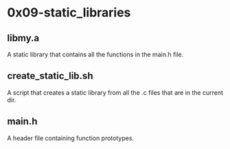 # 0x09-static_libraries
## libmy.a
A static library that contains all the functions in the main.h file.

## create_static_lib.sh
A script that creates a static library from all the .c files that are in the current dir.

## main.h
A header file containing function prototypes.
